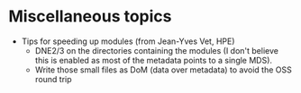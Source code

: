 # Miscellaneous topics

-   Tips for speeding up modules (from Jean-Yves Vet, HPE)
    -   DNE2/3 on the directories containing the modules (I don't believe this is enabled as 
        most of the    metadata points to a single MDS).
    -   Write those small files as DoM (data over metadata) to avoid the OSS round trip
